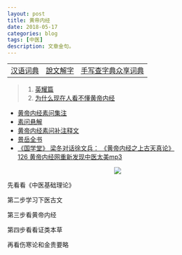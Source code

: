 ```yaml
---
layout: post
title: 黄帝内经
date: 2018-05-17
categories: blog
tags: [中医]
description: 文章金句。
---
```


<table>
<tr><td><a href="http://m.cidianwang.com/cd/" target="_blank">汉语词典</a></td><td><a href="http://www.zdic.net/z/swjz/" target="_blank">說文解字</a></td><td><a href="http://www.sharew.cn/" target="_blank">手写查字典众享词典</a></td></tr>
</table>


>1. [英耀篇](https://www.wukong.com/answer/6497199026725716238/)
>1. [为什么现在人看不懂黄帝内经](http://www.360doc.cn/article/944453_568286312.html)
- [黄帝内经素问集注](http://www.tcm100.com/user/hdnjswjz/index.htm)
- [素问悬解](http://www.zysj.com.cn/lilunshuji/suwenxuanjie/index.html)
- [黄帝内经素问补注释文](http://yuedu.163.com/source/c0cf0cfcfbc44677b51a61131e135a6e_4)
- [景岳全书](http://www.zysj.com.cn/lilunshuji/jingyuequanshu/)
- [《国学堂》 梁冬对话徐文兵： 《黄帝内经之上古天真论》](https://www.bilibili.com/video/av6209897/?from=search&seid=1611147863375217739)<br>
[ 126 黄帝内经网重新发现中医太美mp3](https://pan.baidu.com/s/1eS59Dey#list/path=%2F&parentPath=%2F)


<center>
    <p><img src="http://wx4.sinaimg.cn/large/005IPc5ngy1frerhay7fbj30br0kcdkt.jpg" align="center"></p>
</center>



先看看《中医基础理论》


第二步学习下医古文


第三步看黄帝内经


第四步看看证类本草


再看伤寒论和金贵要略

